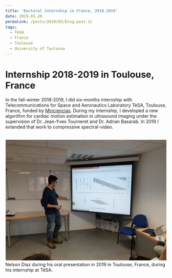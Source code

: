 ```yaml
---
title: 'Doctoral internship in France, 2018-2019'
date: 2019-03-20
permalink: /posts/2019/03/blog-post-3/
tags:
  - TèSA
  - France
  - Toulouse
  - University of Toulouse
---
```


Internship 2018-2019 in Toulouse, France
======

In the fall-winter 2018-2019, I did six-months internship with Telecommunications for Space and Aeronautics Laboratory TèSA, Toulouse, France, funded by <a href="https://minciencias.gov.co/">Minciencias</a>. During my internship, I developed a new algorithm for cardiac motion estimation in ultrasound imaging under the supervision of Dr. Jean-Yves Tourneret and Dr. Adrian Basarab. In 2019 I extended that work to compressive spectral-video.



<br/><img src='/images/internship2019.png'>
Nelson Diaz during his oral presentation in 2019 in Toulouse, France, during his internship at TèSA.


